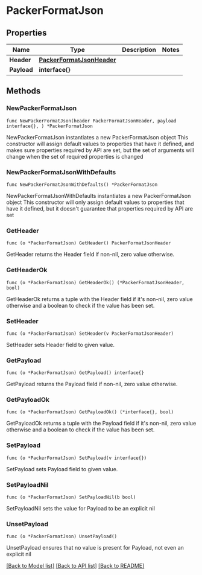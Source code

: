 # PackerFormatJson

## Properties

Name | Type | Description | Notes
------------ | ------------- | ------------- | -------------
**Header** | [**PackerFormatJsonHeader**](PackerFormatJsonHeader.md) |  | 
**Payload** | **interface{}** |  | 

## Methods

### NewPackerFormatJson

`func NewPackerFormatJson(header PackerFormatJsonHeader, payload interface{}, ) *PackerFormatJson`

NewPackerFormatJson instantiates a new PackerFormatJson object
This constructor will assign default values to properties that have it defined,
and makes sure properties required by API are set, but the set of arguments
will change when the set of required properties is changed

### NewPackerFormatJsonWithDefaults

`func NewPackerFormatJsonWithDefaults() *PackerFormatJson`

NewPackerFormatJsonWithDefaults instantiates a new PackerFormatJson object
This constructor will only assign default values to properties that have it defined,
but it doesn't guarantee that properties required by API are set

### GetHeader

`func (o *PackerFormatJson) GetHeader() PackerFormatJsonHeader`

GetHeader returns the Header field if non-nil, zero value otherwise.

### GetHeaderOk

`func (o *PackerFormatJson) GetHeaderOk() (*PackerFormatJsonHeader, bool)`

GetHeaderOk returns a tuple with the Header field if it's non-nil, zero value otherwise
and a boolean to check if the value has been set.

### SetHeader

`func (o *PackerFormatJson) SetHeader(v PackerFormatJsonHeader)`

SetHeader sets Header field to given value.


### GetPayload

`func (o *PackerFormatJson) GetPayload() interface{}`

GetPayload returns the Payload field if non-nil, zero value otherwise.

### GetPayloadOk

`func (o *PackerFormatJson) GetPayloadOk() (*interface{}, bool)`

GetPayloadOk returns a tuple with the Payload field if it's non-nil, zero value otherwise
and a boolean to check if the value has been set.

### SetPayload

`func (o *PackerFormatJson) SetPayload(v interface{})`

SetPayload sets Payload field to given value.


### SetPayloadNil

`func (o *PackerFormatJson) SetPayloadNil(b bool)`

 SetPayloadNil sets the value for Payload to be an explicit nil

### UnsetPayload
`func (o *PackerFormatJson) UnsetPayload()`

UnsetPayload ensures that no value is present for Payload, not even an explicit nil

[[Back to Model list]](../README.md#documentation-for-models) [[Back to API list]](../README.md#documentation-for-api-endpoints) [[Back to README]](../README.md)


